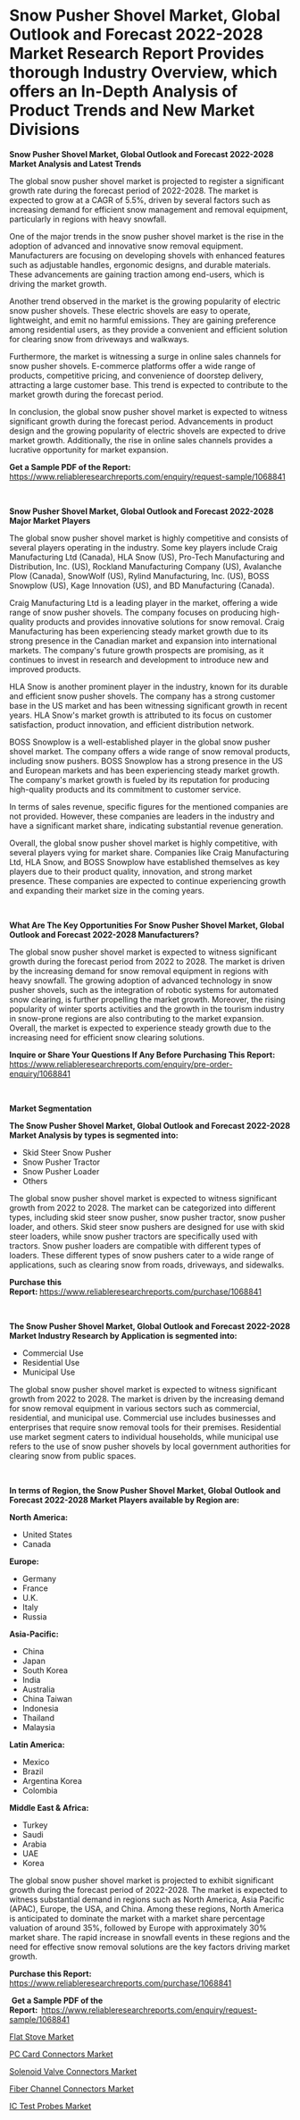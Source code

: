 <p><h1>Snow Pusher Shovel Market, Global Outlook and Forecast 2022-2028 Market Research Report Provides thorough Industry Overview, which offers an In-Depth Analysis of Product Trends and New Market Divisions</h1></p><p><strong>Snow Pusher Shovel Market, Global Outlook and Forecast 2022-2028 Market Analysis and Latest Trends</strong></p>
<p><p>The global snow pusher shovel market is projected to register a significant growth rate during the forecast period of 2022-2028. The market is expected to grow at a CAGR of 5.5%, driven by several factors such as increasing demand for efficient snow management and removal equipment, particularly in regions with heavy snowfall.</p><p>One of the major trends in the snow pusher shovel market is the rise in the adoption of advanced and innovative snow removal equipment. Manufacturers are focusing on developing shovels with enhanced features such as adjustable handles, ergonomic designs, and durable materials. These advancements are gaining traction among end-users, which is driving the market growth.</p><p>Another trend observed in the market is the growing popularity of electric snow pusher shovels. These electric shovels are easy to operate, lightweight, and emit no harmful emissions. They are gaining preference among residential users, as they provide a convenient and efficient solution for clearing snow from driveways and walkways.</p><p>Furthermore, the market is witnessing a surge in online sales channels for snow pusher shovels. E-commerce platforms offer a wide range of products, competitive pricing, and convenience of doorstep delivery, attracting a large customer base. This trend is expected to contribute to the market growth during the forecast period.</p><p>In conclusion, the global snow pusher shovel market is expected to witness significant growth during the forecast period. Advancements in product design and the growing popularity of electric shovels are expected to drive market growth. Additionally, the rise in online sales channels provides a lucrative opportunity for market expansion.</p></p>
<p><strong>Get a Sample PDF of the Report:&nbsp;</strong> <a href="https://www.reliableresearchreports.com/enquiry/request-sample/1068841">https://www.reliableresearchreports.com/enquiry/request-sample/1068841</a></p>
<p>&nbsp;</p>
<p><strong>Snow Pusher Shovel Market, Global Outlook and Forecast 2022-2028 Major Market Players</strong></p>
<p><p>The global snow pusher shovel market is highly competitive and consists of several players operating in the industry. Some key players include Craig Manufacturing Ltd (Canada), HLA Snow (US), Pro-Tech Manufacturing and Distribution, Inc. (US), Rockland Manufacturing Company (US), Avalanche Plow (Canada), SnowWolf (US), Rylind Manufacturing, Inc. (US), BOSS Snowplow (US), Kage Innovation (US), and BD Manufacturing (Canada).</p><p>Craig Manufacturing Ltd is a leading player in the market, offering a wide range of snow pusher shovels. The company focuses on producing high-quality products and provides innovative solutions for snow removal. Craig Manufacturing has been experiencing steady market growth due to its strong presence in the Canadian market and expansion into international markets. The company's future growth prospects are promising, as it continues to invest in research and development to introduce new and improved products.</p><p>HLA Snow is another prominent player in the industry, known for its durable and efficient snow pusher shovels. The company has a strong customer base in the US market and has been witnessing significant growth in recent years. HLA Snow's market growth is attributed to its focus on customer satisfaction, product innovation, and efficient distribution network.</p><p>BOSS Snowplow is a well-established player in the global snow pusher shovel market. The company offers a wide range of snow removal products, including snow pushers. BOSS Snowplow has a strong presence in the US and European markets and has been experiencing steady market growth. The company's market growth is fueled by its reputation for producing high-quality products and its commitment to customer service.</p><p>In terms of sales revenue, specific figures for the mentioned companies are not provided. However, these companies are leaders in the industry and have a significant market share, indicating substantial revenue generation.</p><p>Overall, the global snow pusher shovel market is highly competitive, with several players vying for market share. Companies like Craig Manufacturing Ltd, HLA Snow, and BOSS Snowplow have established themselves as key players due to their product quality, innovation, and strong market presence. These companies are expected to continue experiencing growth and expanding their market size in the coming years.</p></p>
<p>&nbsp;</p>
<p><strong>What Are The Key Opportunities For Snow Pusher Shovel Market, Global Outlook and Forecast 2022-2028 Manufacturers?</strong></p>
<p><p>The global snow pusher shovel market is expected to witness significant growth during the forecast period from 2022 to 2028. The market is driven by the increasing demand for snow removal equipment in regions with heavy snowfall. The growing adoption of advanced technology in snow pusher shovels, such as the integration of robotic systems for automated snow clearing, is further propelling the market growth. Moreover, the rising popularity of winter sports activities and the growth in the tourism industry in snow-prone regions are also contributing to the market expansion. Overall, the market is expected to experience steady growth due to the increasing need for efficient snow clearing solutions.</p></p>
<p><strong>Inquire or Share Your Questions If Any Before Purchasing This Report:</strong> <a href="https://www.reliableresearchreports.com/enquiry/pre-order-enquiry/1068841">https://www.reliableresearchreports.com/enquiry/pre-order-enquiry/1068841</a></p>
<p>&nbsp;</p>
<p><strong>Market Segmentation</strong></p>
<p><strong>The Snow Pusher Shovel Market, Global Outlook and Forecast 2022-2028 Market Analysis by types is segmented into:</strong></p>
<p><ul><li>Skid Steer Snow Pusher</li><li>Snow Pusher Tractor</li><li>Snow Pusher Loader</li><li>Others</li></ul></p>
<p><p>The global snow pusher shovel market is expected to witness significant growth from 2022 to 2028. The market can be categorized into different types, including skid steer snow pusher, snow pusher tractor, snow pusher loader, and others. Skid steer snow pushers are designed for use with skid steer loaders, while snow pusher tractors are specifically used with tractors. Snow pusher loaders are compatible with different types of loaders. These different types of snow pushers cater to a wide range of applications, such as clearing snow from roads, driveways, and sidewalks.</p></p>
<p><strong>Purchase this Report:&nbsp;</strong><a href="https://www.reliableresearchreports.com/purchase/1068841">https://www.reliableresearchreports.com/purchase/1068841</a></p>
<p>&nbsp;</p>
<p><strong>The Snow Pusher Shovel Market, Global Outlook and Forecast 2022-2028 Market Industry Research by Application is segmented into:</strong></p>
<p><ul><li>Commercial Use</li><li>Residential Use</li><li>Municipal Use</li></ul></p>
<p><p>The global snow pusher shovel market is expected to witness significant growth from 2022 to 2028. The market is driven by the increasing demand for snow removal equipment in various sectors such as commercial, residential, and municipal use. Commercial use includes businesses and enterprises that require snow removal tools for their premises. Residential use market segment caters to individual households, while municipal use refers to the use of snow pusher shovels by local government authorities for clearing snow from public spaces.</p></p>
<p>&nbsp;</p>
<p><strong>In terms of Region, the Snow Pusher Shovel Market, Global Outlook and Forecast 2022-2028 Market Players available by Region are:</strong></p>
<p>
    <p> <strong> North America: </strong>
        <ul>
            <li>United States</li>
            <li>Canada</li>
        </ul>
        </p> 
    <p> <strong> Europe: </strong>
        <ul>
            <li>Germany</li>
            <li>France</li>
            <li>U.K.</li>
            <li>Italy</li>
            <li>Russia</li>
        </ul>
        </p> 
    <p> <strong> Asia-Pacific: </strong>
        <ul>
            <li>China</li>
            <li>Japan</li>
            <li>South Korea</li>
            <li>India</li>
            <li>Australia</li>
            <li>China Taiwan</li>
            <li>Indonesia</li>
            <li>Thailand</li>
            <li>Malaysia</li>
        </ul>
        </p> 
    <p> <strong> Latin America: </strong>
        <ul>
            <li>Mexico</li>
            <li>Brazil</li>
            <li>Argentina Korea</li>
            <li>Colombia</li>
        </ul>
        </p> 
    <p> <strong> Middle East & Africa: </strong>
        <ul>
            <li>Turkey</li>
            <li>Saudi</li>
            <li>Arabia</li>
            <li>UAE</li>
            <li>Korea</li>
        </ul>
    </p>
    </p>
<p><p>The global snow pusher shovel market is projected to exhibit significant growth during the forecast period of 2022-2028. The market is expected to witness substantial demand in regions such as North America, Asia Pacific (APAC), Europe, the USA, and China. Among these regions, North America is anticipated to dominate the market with a market share percentage valuation of around 35%, followed by Europe with approximately 30% market share. The rapid increase in snowfall events in these regions and the need for effective snow removal solutions are the key factors driving market growth.</p></p>
<p><strong>Purchase this Report: </strong><a href="https://www.reliableresearchreports.com/purchase/1068841">https://www.reliableresearchreports.com/purchase/1068841</a></p>
<p>&nbsp;<strong>Get a Sample PDF of the Report:&nbsp;&nbsp;</strong><a href="https://www.reliableresearchreports.com/enquiry/request-sample/1068841">https://www.reliableresearchreports.com/enquiry/request-sample/1068841</a></p>
<p><strong></strong></p>
<p><p><a href="https://medium.com/p/c143d3be7d17/edit">Flat Stove Market</a></p><p><a href="https://medium.com/@albinbrakus/pc-card-connectors-market-the-key-to-successful-business-strategy-forecast-till-2031-a9fc9c6d1ecd">PC Card Connectors Market</a></p><p><a href="https://medium.com/@albinbrakus/solenoid-valve-connectors-market-analysis-and-sze-forecasted-for-period-from-2024-to-2031-119ad6eb9529">Solenoid Valve Connectors Market</a></p><p><a href="https://medium.com/@albinbrakus/fiber-channel-connectors-market-research-report-its-history-and-forecast-2024-to-2031-7ef8e5bf1f61">Fiber Channel Connectors Market</a></p><p><a href="https://medium.com/@albinbrakus/ic-test-probes-market-share-evolution-and-market-growth-trends-2024-2031-785d00a18bc8">IC Test Probes Market</a></p></p>